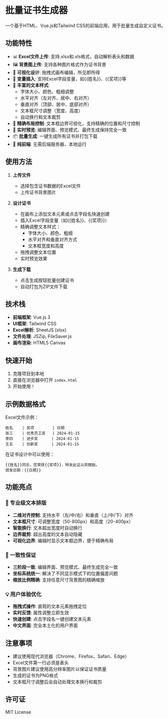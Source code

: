 # 批量证书生成器

一个基于HTML、Vue.js和Tailwind CSS的前端应用，用于批量生成自定义证书。

## 功能特性

- 📊 **Excel文件上传**: 支持.xlsx和.xls格式，自动解析表头和数据
- 🖼️ **背景图上传**: 支持各种图片格式作为证书背景
- 🎨 **可视化设计**: 拖拽式画布编辑，所见即所得
- 📝 **变量插入**: 支持Excel字段变量，如{{姓名}}、{{奖项}}等
- 🎯 **丰富的文本样式**: 
  - 字体大小、颜色、粗细调整
  - 水平对齐（左对齐、居中、右对齐）
  - 垂直对齐（顶部、居中、底部对齐）
  - 文本框尺寸调整（宽度、高度）
  - 自动换行和文本裁剪
- 📐 **精确布局控制**: 文本框边界可视化，支持精确的位置和尺寸控制
- 🔄 **实时预览**: 编辑界面、预览模式、最终生成保持完全一致
- 📦 **批量生成**: 一键生成所有证书并打包下载
- 💾 **纯前端**: 无需后端服务器，本地运行

## 使用方法

1. **上传文件**
   - 选择包含证书数据的Excel文件
   - 上传证书背景图片

2. **设计证书**
   - 在画布上添加文本元素或点击字段名快速创建
   - 插入Excel字段变量（如{{姓名}}、{{奖项}}）
   - 精确调整文本样式：
     - 字体大小、颜色、粗细
     - 水平对齐和垂直对齐方式
     - 文本框宽度和高度
   - 拖拽调整文本位置
   - 实时预览效果

3. **生成下载**
   - 点击生成按钮批量创建证书
   - 自动打包为ZIP文件下载

## 技术栈

- **前端框架**: Vue.js 3
- **UI框架**: Tailwind CSS
- **Excel解析**: SheetJS (xlsx)
- **文件处理**: JSZip, FileSaver.js
- **画布渲染**: HTML5 Canvas

## 快速开始

1. 克隆项目到本地
2. 直接在浏览器中打开 `index.html`
3. 开始使用！

## 示例数据格式

Excel文件示例：
```
姓名    | 奖项        | 日期
张三    | 优秀员工奖   | 2024-01-15
李四    | 进步奖      | 2024-01-15
王五    | 创新奖      | 2024-01-15
```

在证书设计中可以使用：
```
{{姓名}}同志，您荣获{{奖项}}，特发此证以资鼓励。
颁发日期：{{日期}}
```

## 功能亮点

### 🎨 专业级文本排版
- **二维对齐控制**: 支持水平（左/中/右）和垂直（上/中/下）对齐
- **文本框尺寸**: 可调整宽度（50-800px）和高度（20-400px）
- **智能换行**: 文本超出宽度时自动换行
- **边界裁剪**: 超出高度的文本自动隐藏
- **可视化边界**: 编辑时显示文本框边界，便于精确布局

### 🔄 一致性保证
- **三阶段一致**: 编辑界面、预览模式、最终生成完全一致
- **坐标系统统一**: 解决了不同显示模式下的位置偏差问题
- **缩放比例精确**: 支持任意尺寸背景图的精确缩放

### 💡 用户体验优化
- **拖拽式操作**: 直观的文本元素拖拽定位
- **实时反馈**: 属性调整立即生效
- **快速创建**: 点击字段名一键创建文本元素
- **中文界面**: 完全本土化的用户界面

## 注意事项

- 建议使用现代浏览器（Chrome、Firefox、Safari、Edge）
- Excel文件第一行必须是表头
- 背景图片建议使用高分辨率图片以保证证书质量
- 生成的证书为PNG格式
- 文本框尺寸调整后会自动处理文本换行和裁剪

## 许可证

MIT License